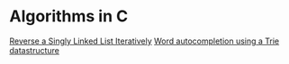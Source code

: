 # Algorithms in C 


[Reverse a Singly Linked List Iteratively](https://github.com/sunilsomarajan/Algorithms-in-C/blob/master/reverse.c)
[Word autocompletion using a Trie datastructure](https://github.com/sunilsomarajan/Algorithms-in-C/blob/master/trie.c)

